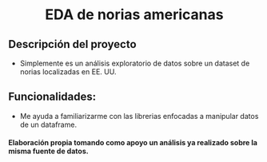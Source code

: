<h1 align="center"> EDA de norias americanas </h1>

## Descripción del proyecto
- Simplemente es un análisis exploratorio de datos sobre un dataset de norias localizadas en EE. UU. 

## Funcionalidades:
- Me ayuda a familiarizarme con las librerias enfocadas a manipular datos de un dataframe. 

#### Elaboración propia tomando como apoyo un análisis ya realizado sobre la misma fuente de datos.
